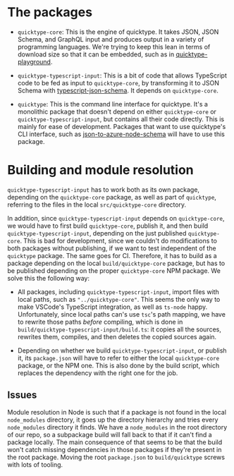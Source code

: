 # The packages

* `quicktype-core`: This is the engine of quicktype. It takes JSON, JSON Schema, and GraphQL input and produces output in a variety of programming languages. We're trying to keep this lean in terms of download size so that it can be embedded, such as in [quicktype-playground](https://github.com/quicktype/quicktype-playground).

* `quicktype-typescript-input`: This is a bit of code that allows TypeScript code to be fed as input to `quicktype-core`, by transforming it to JSON Schema with [typescript-json-schema](https://github.com/YousefED/typescript-json-schema). It depends on `quicktype-core`.

* `quicktype`: This is the command line interface for quicktype. It's a monolithic package that doesn't depend on either `quicktype-core` or `quicktype-typescript-input`, but contains all their code directly. This is mainly for ease of development. Packages that want to use quicktype's CLI interface, such as [json-to-azure-node-schema](https://github.com/json-helpers/json-to-azure-node-schema) will have to use this package.

# Building and module resolution

`quicktype-typescript-input` has to work both as its own package, depending on the `quicktype-core` package, as well as part of `quicktype`, referring to the files in the local `src/quicktype-core` directory.

In addition, since `quicktype-typescript-input` depends on `quicktype-core`, we would have to first build `quicktype-core`, publish it, and then build `quicktype-typescript-input`, depending on the just published `quicktype-core`. This is bad for development, since we couldn't do modifications to both packages without publishing, if we want to test independent of the `quicktype` package. The same goes for CI. Therefore, it has to build as a package depending on the local `build/quicktype-core` package, but has to be published depending on the proper `quicktype-core` NPM package. We solve this the following way:

* All packages, including `quicktype-typescript-input`, import files with local paths, such as `"../quicktype-core"`. This seems the only way to make VSCode's TypeScript integration, as well as `ts-node` happy. Unfortunately, since local paths can's use `tsc`'s path mapping, we have to rewrite those paths _before_ compiling, which is done in `build/quicktype-typescript-input/build.ts`: it copies all the sources, rewrites them, compiles, and then deletes the copied sources again.

* Depending on whether we build `quicktype-typescript-input`, or publish it, its `package.json` will have to refer to either the local `quicktype-core` package, or the NPM one. This is also done by the build script, which replaces the dependency with the right one for the job.

## Issues

Module resolution in Node is such that if a package is not found in the local `node_modules` directory, it goes up the directory hierarchy and tries every `node_modules` directory it finds. We have a `node_modules` in the root directory of our repo, so a subpackage build will fall back to that if it can't find a package locally. The main consequence of that seems to be that the build won't catch missing dependencies in those packages if they're present in the root package. Moving the root `package.json` to `build/quicktype` screws with lots of tooling.
